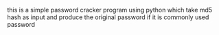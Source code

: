 this is a simple password cracker program using python which take md5 hash as input and produce the original password if it is commonly used password
